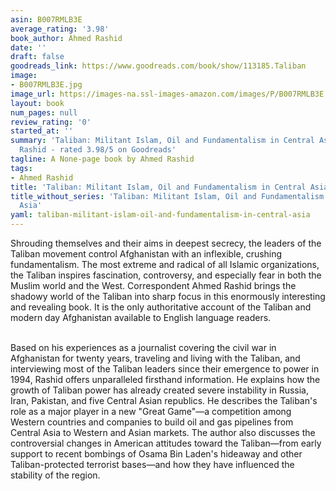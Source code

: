 ```yaml
---
asin: B007RMLB3E
average_rating: '3.98'
book_author: Ahmed Rashid
date: ''
draft: false
goodreads_link: https://www.goodreads.com/book/show/113185.Taliban
image:
- B007RMLB3E.jpg
image_url: https://images-na.ssl-images-amazon.com/images/P/B007RMLB3E.01._SCLZZZZZZZ.jpg
layout: book
num_pages: null
review_rating: '0'
started_at: ''
summary: 'Taliban: Militant Islam, Oil and Fundamentalism in Central Asia by Ahmed
  Rashid - rated 3.98/5 on Goodreads'
tagline: A None-page book by Ahmed Rashid
tags:
- Ahmed Rashid
title: 'Taliban: Militant Islam, Oil and Fundamentalism in Central Asia'
title_without_series: 'Taliban: Militant Islam, Oil and Fundamentalism in Central
  Asia'
yaml: taliban-militant-islam-oil-and-fundamentalism-in-central-asia
---
```


Shrouding themselves and their aims in deepest secrecy, the leaders of the Taliban movement control Afghanistan with an inflexible, crushing fundamentalism. The most extreme and radical of all Islamic organizations, the Taliban inspires fascination, controversy, and especially fear in both the Muslim world and the West. Correspondent Ahmed Rashid brings the shadowy world of the Taliban into sharp focus in this enormously interesting and revealing book. It is the only authoritative account of the Taliban and modern day Afghanistan available to English language readers.<br /><p><br />Based on his experiences as a journalist covering the civil war in Afghanistan for twenty years, traveling and living with the Taliban, and interviewing most of the Taliban leaders since their emergence to power in 1994, Rashid offers unparalleled firsthand information. He explains how the growth of Taliban power has already created severe instability in Russia, Iran, Pakistan, and five Central Asian republics. He describes the Taliban's role as a major player in a new "Great Game"—a competition among Western countries and companies to build oil and gas pipelines from Central Asia to Western and Asian markets. The author also discusses the controversial changes in American attitudes toward the Taliban—from early support to recent bombings of Osama Bin Laden's hideaway and other Taliban-protected terrorist bases—and how they have influenced the stability of the region.</p>